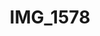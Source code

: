 ---
title: IMG_1578
layout: image
categories: [valokuvat]
box-image: valokuvat/IMG_4253-kuutio.jpg
image: valokuvat/IMG_4253.jpg
hide_title_on_box: true
---